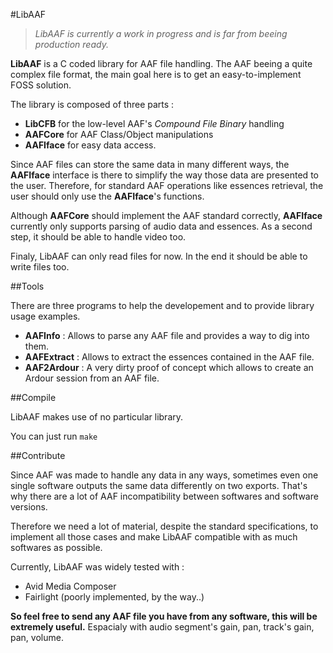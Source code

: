 #LibAAF
> *LibAAF is currently a work in progress and is far from beeing production ready.*


**LibAAF** is a C coded library for AAF file handling. The AAF beeing a quite complex file format, the main goal here is to get an easy-to-implement FOSS solution.


The library is composed of three parts :

* **LibCFB** for the low-level AAF's *Compound File Binary* handling
* **AAFCore** for AAF Class/Object manipulations
* **AAFIface** for easy data access.

Since AAF files can store the same data in many different ways, the **AAFIface** interface is there to simplify the way those data are presented to the user. Therefore, for standard AAF operations like essences retrieval, the user should only use the **AAFIface**'s functions.

Although **AAFCore** should implement the AAF standard correctly, **AAFIface** currently only supports parsing of audio data and essences. As a second step, it should be able to handle video too.

Finaly, LibAAF can only read files for now. In the end it should be able to write files too.

##Tools

There are three programs to help the developement and to provide library usage examples.

* **AAFInfo** : Allows to parse any AAF file and provides a way to dig into them.
* **AAFExtract** : Allows to extract the essences contained in the AAF file.
* **AAF2Ardour** : A very dirty proof of concept which allows to create an Ardour session from an AAF file.

##Compile

LibAAF makes use of no particular library. 

You can just run `make`

##Contribute

Since AAF was made to handle any data in any ways, sometimes even one single software outputs the same data differently on two exports. That's why there are a lot of AAF incompatibility between softwares and software versions.

Therefore we need a lot of material, despite the standard specifications, to implement all those cases and make LibAAF compatible with as much softwares as possible.

Currently, LibAAF was widely tested with :

* Avid Media Composer
* Fairlight (poorly implemented, by the way..)

**So feel free to send any AAF file you have from any software, this will be extremely useful.** Espacialy with audio segment's gain, pan, track's gain, pan, volume.
